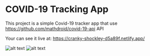 # COVID-19 Tracking App

This project is a simple Covid-19 tracker app that use 
https://github.com/mathdroid/covid-19-api API

Your can see it live at:
https://cranky-shockley-d5a89f.netlify.app/

![alt text](https://1drv.ms/u/s!AtQErx7KSzwJguBTrJkHA-sNTh5eNA "Screenshot 1")
![alt text](https://1drv.ms/u/s!AtQErx7KSzwJguBUDxbIW2fSFqPiaQ "Screenshot 2")

